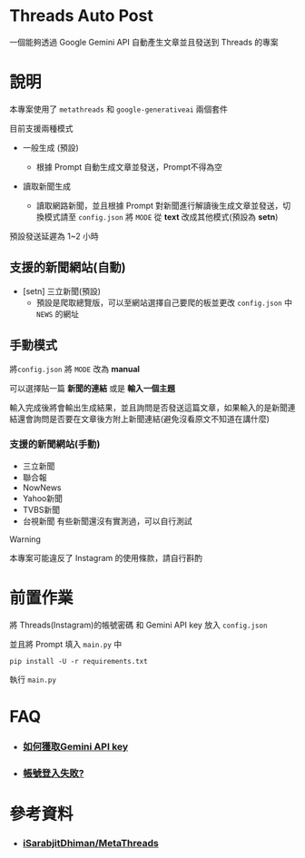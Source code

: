 # Threads Auto Post
一個能夠透過 Google Gemini API 自動產生文章並且發送到 Threads 的專案

# 說明
本專案使用了 `metathreads` 和 `google-generativeai` 兩個套件

目前支援兩種模式
- 一般生成 (預設)
    - 根據 Prompt 自動生成文章並發送，Prompt不得為空

- 讀取新聞生成
    - 讀取網路新聞，並且根據 Prompt 對新聞進行解讀後生成文章並發送，切換模式請至 `config.json` 將 `MODE` 從 **text** 改成其他模式(預設為 **setn**)

預設發送延遲為 1~2 小時

## 支援的新聞網站(自動)
- [setn] 三立新聞(預設)
    - 預設是爬取總覽版，可以至網站選擇自己要爬的板並更改 `config.json` 中 `NEWS` 的網址

## 手動模式
將`config.json` 將 `MODE` 改為 **manual**

可以選擇貼一篇 **新聞的連結** 或是 **輸入一個主題**

輸入完成後將會輸出生成結果，並且詢問是否發送這篇文章，如果輸入的是新聞連結還會詢問是否要在文章後方附上新聞連結(避免沒看原文不知道在講什麼)

### 支援的新聞網站(手動)
- 三立新聞
- 聯合報
- NowNews
- Yahoo新聞
- TVBS新聞
- 台視新聞
有些新聞還沒有實測過，可以自行測試

> [!WARNING]  
> 本專案可能違反了 Instagram 的使用條款，請自行斟酌

# 前置作業
將 Threads(Instagram)的帳號密碼 和 Gemini API key 放入 `config.json`

並且將 Prompt 填入 `main.py` 中

```
pip install -U -r requirements.txt
```

執行 `main.py`

# FAQ
- ### [如何獲取Gemini API key](https://github.com/imyimang/discord-gemini-chat-bot/blob/main/docs/zh/q2.md)

- ### [帳號登入失敗?](docs/q1.md)

# 參考資料
- ### [iSarabjitDhiman/MetaThreads](https://github.com/iSarabjitDhiman/MetaThreads)